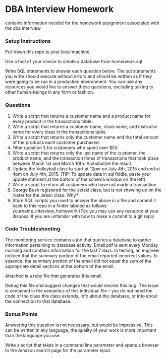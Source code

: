 # DBA Interview Homework
contains information needed for the homework assignment associated with the dba interview

### Setup Instructions
Pull down this repo to your local machine.

Use a tool of your choice to create a database from homerwork.sql 

Write SQL statements to answer each question below. The sql statements you write should execute without errors and should be written as if they were going to be run in a production environment. You can use any resources you would like to answer these questions, excluding talking to other human-beings in any form or fashion.

### Questions
1. Write a script that returns a customer name and a product name for every product in the transactions table.
2. Write a script that returns a customer name, class name, and instructor name for every class in the transactions table.
3. Write a script that returns only the customer name and the total amount of the products each customer purchased.
4. Filter question 3 for customers who spent over $50.
5. Write a script that returns only the last name of the customer, the product name, and the transaction times of transactions that took place between March 1st and March 10th. Alphabatize the result.
6. Update the Volleyball class to start at 12pm on July 4th, 2015 and end at 4pm on July 4th, 2015. (TIP: To update data in sql fiddle, paste your update statment at the bottom of the schema window on the left)
7. Write a script to return all customers who have not made a transaction.
8. George Bush registered for the Jetski class, but is not showing up on the roster for the Jetski class. Why?
9. Store SQL scripts you used to answer the above in a file and commit it back to this repo in a folder labeled as follows: yourname_interview_homework (Tip: you may use any resource at your disposal if you are unfamilar with how to make a commit to a git repo)

### Code Troubleshooting
The monitoring service contains a job that queries a database to gather information pertaining to database activity. Email.pdf is sent every Monday morning and contains information for the last 7 days. In testing, an engineer noticed that the summary portion of the email reported incorrect values.
In essence, the summary portion of the email did not equal the sum of the appropriate detail sections at the bottom of the email.

Attached is a ruby file that generates this email.

Debug this file and suggest changes that would resolve this bug. The issue is contained in the semantics of this individual file – you do not need the code of the class this class extends, info about the database, or info about the connection to that database.

### Bonus Points
Answering this question is not necessary, but would be impressive. This can be written in any language, the quality of your work is more important than the language you use.

Write a script that takes in a command line parameter and opens a browser to the Amazon search page for the parameter input.
